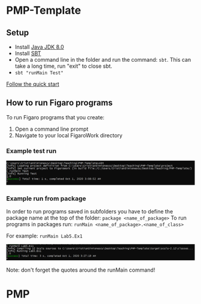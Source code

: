 # PMP-Template

## Setup 

- Install [Java JDK 8.0](https://www.oracle.com/java/technologies/javase/javase-jdk8-downloads.html)
- Install [SBT](https://www.scala-sbt.org/download.html) 
- Open a command line in the folder and run the command: `sbt`. This can take a long time, run "exit" to close sbt.
- `sbt "runMain Test"`

[Follow the quick start](https://www.cra.com/sites/default/files/pdf/Figaro_Quick_Start_Guide.pdf)


## How to run Figaro programs
To run Figaro programs that you create:

1. Open a command line prompt
2. Navigate to your local FigaroWork directory

### Example test run
![Example test run](./test_run.png)

### Example run from package
In order to run programs saved in subfolders you have to define the package name at the top of the folder: `package <name_of_package>`
To run programs in packages run: `runMain <name_of_package>.<name_of_class>`

For example: `runMain Lab5.Ex1`

![Example run from package](./example_package_run.png)

Note: don't forget the quotes around the runMain command!

# PMP
